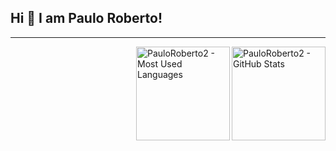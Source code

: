 ## Hi 👋 I am Paulo Roberto! 
---
<a href="https://github.com/PauloRoberto2">
  <img align="right" alt="PauloRoberto2 - GitHub Stats" height="150em" src="https://github-readme-stats-git-masterrstaa-rickstaa.vercel.app/api?username=PauloRoberto2&show_icons=true&theme=merko&include_all_commits=true&count_private=true&bg_color=0D1117&icon_color=F4F9FC">
</a>
<a href="https://github.com/PauloRoberto2">
  <img align="right" alt="PauloRoberto2 - Most Used Languages" height="150em" src="https://github-readme-stats-git-masterrstaa-rickstaa.vercel.app/api/top-langs/?username=PauloRoberto2&layout=compact&langs_count=4&theme=merko&bg_color=0D1117">
</a>
